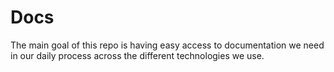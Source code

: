 # Docs
The main goal of this repo is having easy access to documentation we need in our daily process across the different technologies we use.
